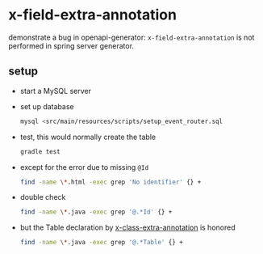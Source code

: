 # x-field-extra-annotation

demonstrate a bug in openapi-generator: `x-field-extra-annotation` is not performed in spring server generator.

## setup

* start a MySQL server
* set up database

  ```bash
  mysql <src/main/resources/scripts/setup_event_router.sql
  ```
  
* test, this would normally create the table

  ```bash
  gradle test
  ```
  
* except for the error due to missing `@Id`

  ```bash
  find -name \*.html -exec grep 'No identifier' {} +
  ```
  
* double check

  ```bash
  find -name \*.java -exec grep '@.*Id' {} +
  ```
  
* but the Table declaration by [x-class-extra-annotation](file://eventRouter.yaml#L52) is honored

  ```bash
  find -name \*.java -exec grep '@.*Table' {} +
  ```
